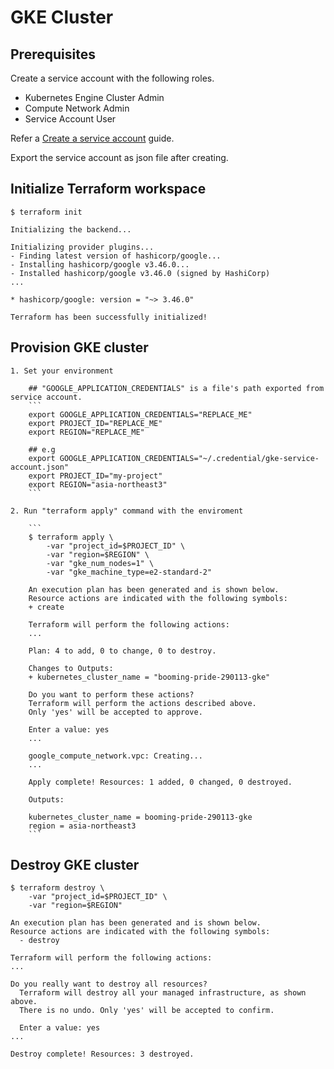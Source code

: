 # GKE Cluster

## Prerequisites

Create a service account with the following roles.
- Kubernetes Engine Cluster Admin
- Compute Network Admin
- Service Account User

Refer a [Create a service account](https://cloud.google.com/docs/authentication/production#create_service_account) guide.

Export the service account as json file after creating.

## Initialize Terraform workspace

```
$ terraform init

Initializing the backend...

Initializing provider plugins...
- Finding latest version of hashicorp/google...
- Installing hashicorp/google v3.46.0...
- Installed hashicorp/google v3.46.0 (signed by HashiCorp)
...

* hashicorp/google: version = "~> 3.46.0"

Terraform has been successfully initialized!
```

## Provision GKE cluster

    1. Set your environment

        ## "GOOGLE_APPLICATION_CREDENTIALS" is a file's path exported from service account.
        ```
        export GOOGLE_APPLICATION_CREDENTIALS="REPLACE_ME"
        export PROJECT_ID="REPLACE_ME"
        export REGION="REPLACE_ME"

        ## e.g
        export GOOGLE_APPLICATION_CREDENTIALS="~/.credential/gke-service-account.json"
        export PROJECT_ID="my-project"
        export REGION="asia-northeast3"
        ```

    2. Run "terraform apply" command with the enviroment

        ```
        $ terraform apply \
            -var "project_id=$PROJECT_ID" \
            -var "region=$REGION" \
            -var "gke_num_nodes=1" \
            -var "gke_machine_type=e2-standard-2"

        An execution plan has been generated and is shown below.
        Resource actions are indicated with the following symbols:
        + create

        Terraform will perform the following actions:
        ...

        Plan: 4 to add, 0 to change, 0 to destroy.

        Changes to Outputs:
        + kubernetes_cluster_name = "booming-pride-290113-gke"

        Do you want to perform these actions?
        Terraform will perform the actions described above.
        Only 'yes' will be accepted to approve.

        Enter a value: yes  
        ...

        google_compute_network.vpc: Creating...
        ...

        Apply complete! Resources: 1 added, 0 changed, 0 destroyed.

        Outputs:

        kubernetes_cluster_name = booming-pride-290113-gke
        region = asia-northeast3
        ```

## Destroy GKE cluster

```
$ terraform destroy \
    -var "project_id=$PROJECT_ID" \
    -var "region=$REGION"

An execution plan has been generated and is shown below.
Resource actions are indicated with the following symbols:
  - destroy

Terraform will perform the following actions:
...

Do you really want to destroy all resources?
  Terraform will destroy all your managed infrastructure, as shown above.
  There is no undo. Only 'yes' will be accepted to confirm.

  Enter a value: yes
...

Destroy complete! Resources: 3 destroyed.
```
